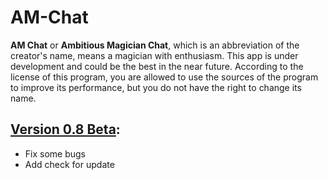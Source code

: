 # AM-Chat
**AM Chat** or **Ambitious Magician Chat**, which is an abbreviation of the creator's name, means a magician with enthusiasm. This app is under development and could be the best in the near future.
According to the license of this program, you are allowed to use the sources of the program to improve its performance, but you do not have the right to change its name.
## [Version 0.8 Beta](https://raw.githubusercontent.com/nrzAmirHo3in/AM-Chat/main/v0.8/apk/AM-Chat-V0.8.apk):
- Fix some bugs
- Add check for update
